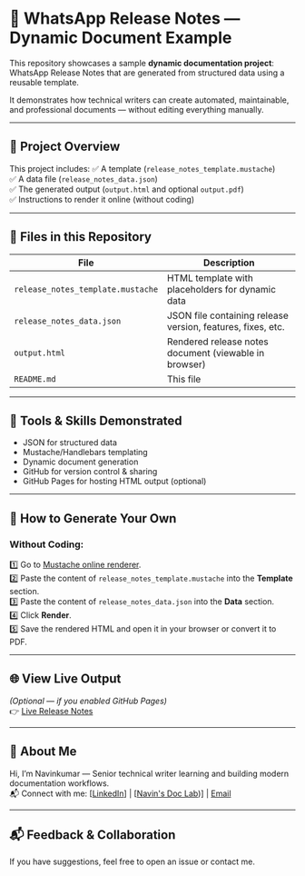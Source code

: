 # 📄 WhatsApp Release Notes — Dynamic Document Example

This repository showcases a sample **dynamic documentation project**: WhatsApp Release Notes that are generated from structured data using a reusable template.

It demonstrates how technical writers can create automated, maintainable, and professional documents — without editing everything manually.

---

## 🚀 Project Overview

This project includes:
✅ A template (`release_notes_template.mustache`)  
✅ A data file (`release_notes_data.json`)  
✅ The generated output (`output.html` and optional `output.pdf`)  
✅ Instructions to render it online (without coding)  

---

## 📂 Files in this Repository

| File | Description |
|------|-------------|
| `release_notes_template.mustache` | HTML template with placeholders for dynamic data |
| `release_notes_data.json` | JSON file containing release version, features, fixes, etc. |
| `output.html` | Rendered release notes document (viewable in browser) |
| `README.md` | This file |

---

## 🧰 Tools & Skills Demonstrated
- JSON for structured data
- Mustache/Handlebars templating
- Dynamic document generation
- GitHub for version control & sharing
- GitHub Pages for hosting HTML output (optional)

---

## 🌟 How to Generate Your Own
### Without Coding:
1️⃣ Go to [Mustache online renderer](https://mustache.github.io/).  
2️⃣ Paste the content of `release_notes_template.mustache` into the **Template** section.  
3️⃣ Paste the content of `release_notes_data.json` into the **Data** section.  
4️⃣ Click **Render**.  
5️⃣ Save the rendered HTML and open it in your browser or convert it to PDF.

---

## 🌐 View Live Output
*(Optional — if you enabled GitHub Pages)*  
👉 [Live Release Notes](https://yourusername.github.io/whatsapp-release-notes/output.html)

---

## 👤 About Me
Hi, I’m Navinkumar — Senior technical writer learning and building modern documentation workflows.  
📬 Connect with me: [[LinkedIn](https://www.linkedin.com/in/navin16)] | [[Navin's Doc Lab](https://navin1695ku.wixsite.com/portfolio))] | [Email](navin1695.ku@gmail.com)

---

## 📬 Feedback & Collaboration
If you have suggestions, feel free to open an issue or contact me.  
